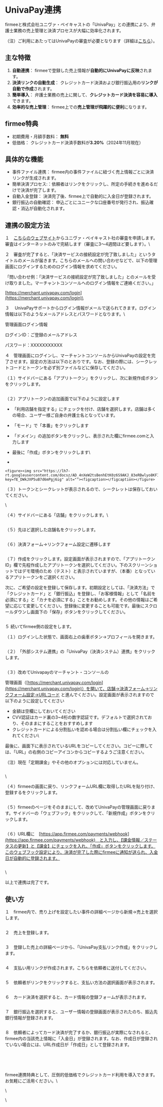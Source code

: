 # UnivaPay連携

firmeeと株式会社ユニヴァ・ペイキャストの「UnivaPay」との連携により、弁護士業務の売上管理と決済プロセスが大幅に効率化されます。

（注）ご利用にあたってはUnivaPayの審査が必要となります（詳細は[こちら](https://r-agent.upc-app.com/firmeeplan/)）。



## 主な特徴

1. **自動連携**： firmeeで登録した売上情報が**自動的にUnivaPayに反映**されます。
2. **決済リンクの自動生成**： クレジットカード決済および銀行振込用の**リンクが自動で作成**されます。
3. **簡単導入**： 弁護士業務の売上に関して、**クレジットカード決済を容易に導入**できます。
4. **効率的な売上管理**： firmee上での**売上管理が飛躍的に便利**になります。

## firmee特典

* 初期費用・月額手数料： **無料**
* 低価格： クレジットカード決済手数料が**3.20%**（2024年11月現在）



## 具体的な機能

* 事件ファイル連携： firmee内の事件ファイルに紐づく売上情報ごとに決済リンクが生成されます。
* 簡単決済プロセス:：依頼者はリンクをクリックし、所定の手続きを進めるだけで決済が完了します。
* 自動入金登録： 決済完了後、firmee上で自動的に入金日が登録されます。
* 銀行振込の自動確認： 申込ごとにユニークな口座番号が発行され、振込確認・消込が自動化されます。

## 連携の設定方法

１　[こちらのウェブサイト](https://r-agent.upc-app.com/firmeeplan/)からユニヴァ・ペイキャスト社の審査を申請します。審査はインターネットのみで完結します（審査に3〜4週間ほど要します）。\


２　審査が完了すると、「決済サービスの接続設定が完了致しました」というタイトルのメールが届きます。こちらのメールへの問い合わせなどで、以下の管理画面にログインするためのログイン情報を求めてください。

「問い合わせ例：「決済サービスの接続設定が完了致しました」とのメールを受け取りました。マーチャントコンソールへのログイン情報をご連絡ください。」

[https://merchant.univapay.com/login](https://merchant.univapay.com/login)\


３ 　UnivaPayサポートからログイン情報がメールで送られてきます。ログイン情報は以下のようなメールアドレスとパスワードとなります。\


管理画面ログイン情報

ログインID：ご登録のメールアドレス

パスワード：XXXXXXXXXXX



４　管理画面にログインし、マーチャントコンソールからUnivaPayの設定を完了させます。設定の方法は以下のとおりです。なお、登録の際には、シークレットコードとトークンを必ず別ファイルなどに保存してください。

（１）サイドバーにある「アプリトークン」をクリックし、次に新規作成ボタンをクリックします。

<figure><img src="https://lh7-rt.googleusercontent.com/docsz/AD_4nXcCVZ8xOKLytJ45siwfQb7g2K6EbYZRYkORbQCYZFlchFliXUvoAI9XhuN5N7yHIf9E0gJFscAJn9eAh8eQhcMT5uuDddb2GRE4ThhvbM5xRUhcpUs_9dViEMoM-Sj-TJJrkfnP?key=fE_DWkJXP5uB7d6mPgj6ig" alt=""><figcaption></figcaption></figure>



（２）アプリトークンの追加画面で以下のように設定します

* 「利用店舗を指定する」にチェックを付け、店舗を選択します。店舗は多くの場合、ユーザー様ご自身の弁護士名となっています。
* 「モード」で「本番」をクリックします
* 「ドメイン」の追加ボタンをクリックし、表示された欄にfirmee.comと入力します
* 最後に「作成」ボタンをクリックします\

*

    <figure><img src="https://lh7-rt.googleusercontent.com/docsz/AD_4nXeW2tsBenhEtK0z6S9AKJ_83eRBwlyo8KFIGmTJCQMabanO5N5tGYap3zYIQGGwLuBLfb8ZoqqzX3j1vRHufEyr_6WdDyhApJHPKmikbw3wm0LVpy9UXWTKGxwH405kh3XnTuCedg?key=fE_DWkJXP5uB7d6mPgj6ig" alt=""><figcaption></figcaption></figure>



（３）トークンとシークレットが表示されるので、シークレットは保存しておいてください。

\


（４）サイドバーにある「店舗」をクリックします。\


<figure><img src="https://lh7-rt.googleusercontent.com/docsz/AD_4nXe7omWwP4WszKbuSRL2XTHw1Zzq9t91WTJWQAVwtMtZiKcVQ42FtxdiOikjQn7UmlsHTudCMUh16d4GL38EC0hhFmlblfmKdn5PAAJAhYwtCRpplf37rO_ruko8Gj-_qOckmlVe?key=fE_DWkJXP5uB7d6mPgj6ig" alt=""><figcaption></figcaption></figure>

（５）先ほど選択した店舗名をクリックします。

<figure><img src="https://lh7-rt.googleusercontent.com/docsz/AD_4nXdyK2hr7PsIDAOGfrlXu0cGdZ7YuaDI-eIXq17HNjE0bxOLq6nsZXMzy0B_ikNKU_7echSxeHuUFaZr9-qdMCQ-MWfVu-wuYZx-_bvrgk58yuycR7LIkttMfnT-SzoHrPyRkKjz?key=fE_DWkJXP5uB7d6mPgj6ig" alt=""><figcaption></figcaption></figure>

（６）決済フォーム→リンクフォーム設定に遷移します

<figure><img src="https://lh7-rt.googleusercontent.com/docsz/AD_4nXdr5-nyelkVk05j23DuL4h2hnUBgnq1Pb11L-vVGX8O7L5Audw_o1HNiI0MuvzIWP7wxOJByJsdrWG0_P3OthI5S0BcvHhB5f4oRkCY5Ssb7_mQZKz6DjYQXgHfglBIgwpnARHNSg?key=fE_DWkJXP5uB7d6mPgj6ig" alt=""><figcaption></figcaption></figure>

（７）作成をクリックします。設定画面が表示されますので、「アプリトークンID」欄で先程作成したアプリトークンを選択してください。下のスクリーンショットではデモ環境のため（テスト）と表示されていますが、（本番）となっているアプリトークンをご選択ください。

次に、ご希望の設定を登録して保存します。初期設定としては、「決済方法」で「クレジットカード」と「銀行振込」を登録し、「お客様情報」として「名前を必須にする」と「カナを必須にする」ことをお勧めします。その他の情報はご希望に応じて変更してください。登録後に変更することも可能です。最後にスクロールダウンし画面下の「保存」ボタンをクリックしてください。

<figure><img src="https://lh7-rt.googleusercontent.com/docsz/AD_4nXfHo0MUFt2ovT4tihq8s5XabaR8ybnNAnU2yQvSTqtNPC7M01WwoX35WAZEhl_-SehckcwiBDn-I4tuQ5VSbiFO0LOdYQS_cng-7amQ3Yi6vOjJTJyYNzWChj9eoHCupKd_ZuTVDg?key=fE_DWkJXP5uB7d6mPgj6ig" alt=""><figcaption></figcaption></figure>



５  続いてfirmee側の設定をします。

（１）ログインした状態で、画面右上の歯車ボタン→プロフィールを開きます。

<figure><img src="https://lh7-rt.googleusercontent.com/docsz/AD_4nXctYp5KS84NMIFRKP5p1NLM2F1cvJSq0nbYrlrDVnxdHGhoPDmlv8aoln9qlhJgQz1MktL9tijmysgjgT-AqdhXNAWMEwYoeMMpyjV7cAkLJx-j-F249mIffr5srBBqHchB4QvHLA?key=fE_DWkJXP5uB7d6mPgj6ig" alt=""><figcaption></figcaption></figure>

（２）　「外部システム連携」の「UnivaPay（決済システム）連携」をクリックします。

<figure><img src="https://lh7-rt.googleusercontent.com/docsz/AD_4nXcy_cSZVGlLpf45kkuVJ8YZwibxDHLD_zsUWFWz3mCVvNkei1C7S2DD7MByfoqh2F0v9w3Zdc__Tfov2zdr-2JAz6RrikUU3NFtYWyAIySJP2GRcExyJaAh44OXWDCLmVUPsCsInA?key=fE_DWkJXP5uB7d6mPgj6ig" alt=""><figcaption></figcaption></figure>

（３）改めてUnivapayのマーチャント・コンソールの

管理画面（[https://merchant.univapay.com/login](https://merchant.univapay.com/login)）を開いて、店舗→決済フォーム→リンクフォーム設定→URLコード と進んでください。設定画面が表示されますので以下のように設定してください

* 金額は空欄にしておいてください
* CVV認証はカード裏の3\~4桁の数字認証です。デフォルトで選択されており、そのままにすることをおすすめします
* クレジットカードによる分割払いを認める場合は分割払い欄にチェックを入れてください\


最後に、画面下に表示されているURLをコピーしてください。コピーに際しては、「URL」の右側のコピーアイコンからコピーするようご注意ください。

（注）現在「定期課金」やその他のオプションには対応していません。

<figure><img src="https://lh7-rt.googleusercontent.com/docsz/AD_4nXeVKYGoRf_flwj9ZQN2of0lLtT7I7oQspWjeq0RPzw60AW2x6fjwoxP41ZhJeBi4bvuh1-_62i_HLyRrD6_w8xm46HQk9F0hj8k2RNeFxNtPFWoDaoVaDhgsIuxgdzXhyxvokVfyQ?key=fE_DWkJXP5uB7d6mPgj6ig" alt=""><figcaption></figcaption></figure>

\


（４）firmeeの画面に戻り、リンクフォームURL欄に取得したURLを貼り付け、登録するをクリックします。

<figure><img src="https://lh7-rt.googleusercontent.com/docsz/AD_4nXd-lgzYL2TX7gpRfjBcDEAdegusl1NqURkC_87F16WieKAYmlKyjXkQUAby1nuDWN1kT6Ev9xCfw2dJddXtBqA_dJdKTWkxFGAx7nVeKCWHpGlurEpu8zrwMIQ2MpsOHm-M-Z-ufg?key=fE_DWkJXP5uB7d6mPgj6ig" alt=""><figcaption></figcaption></figure>



（５）firmeeのページをそのままにして、改めてUnivaPayの管理画面に戻ります。サイドバーの「ウェブフック」をクリックして、「新規作成」ボタンをクリックします。

<figure><img src="https://lh7-rt.googleusercontent.com/docsz/AD_4nXfiGoz0NZhUnSJANAM-CnPJBbv9uHBy3HsaUmq7FXJ50R3LxAeoRSBC_d8YnmoUoIwKxqfox6jF5boqzEv4-fF-a_o1R35w0ZbYL7_eLzQQ8I9NoZBCmh0km9pwCp9xQo-p6uKm?key=fE_DWkJXP5uB7d6mPgj6ig" alt=""><figcaption></figcaption></figure>



（６）URL欄に　[https://app.firmee.com/payments/webhook](https://app.firmee.com/payments/webhook)　と入力し、【課金情報／ステータスの更新】と【課金】にチェックを入れ、「作成」ボタンをクリックします。このウェブフック設定により、決済が完了した際にfirmeeに通知が送られ、入金日が自動的に登録されます。

<figure><img src="https://lh7-rt.googleusercontent.com/docsz/AD_4nXcyVB45qk32NUbNfMR3bh3hqqpv75g0bG0gMe_BEGMG9nCliGhhRPWnUn7o5fbMvD6BOAIbos4GidBOCOhVYnem0Bd81Yc_Yr23bGHp_lMRTx-qCXR2VvQEyJfKPHrXbdATYwQFeA?key=fE_DWkJXP5uB7d6mPgj6ig" alt=""><figcaption></figcaption></figure>

\


以上で連携は完了です。



## 使い方



１　firmee内で、売り上げを設定したい事件の詳細ページから新規→売上を選択します。

<figure><img src="https://lh7-rt.googleusercontent.com/docsz/AD_4nXdRe07tMOom7Hs523y7uy6lRJLJMi2NH3WpDSs1VQ7VWVPvKozwgcTJXKbueRIFMVa6Feb18K6PFmeth81m7_Cm5OXr3k_bbbbKmNjHOich0cPmr-e8WxZL_4AVj8nc_J15Z3cgHH0gu2hhIHquapdOxhM?key=fE_DWkJXP5uB7d6mPgj6ig" alt=""><figcaption></figcaption></figure>



２　売上を登録します。

<figure><img src="https://lh7-rt.googleusercontent.com/docsz/AD_4nXe01dSoylvdlylGoockskhaRt1FZfTzgWTQMMGuj0SWKPG87u1cnWzVIc1HWinlv-aIvmpp-Ueiv-Bl4FGCKOrciT9zJtILrV2JTJy0TQ6rasA5aSoWahGrq9m95A-fpPcINf0AwMaxt4NTIatNMcmhMKzP?key=fE_DWkJXP5uB7d6mPgj6ig" alt=""><figcaption></figcaption></figure>



３　登録した売上の詳細ページから、「UnivaPay支払リンク作成」をクリックします。

<figure><img src="https://lh7-rt.googleusercontent.com/docsz/AD_4nXf3mkI5ZY4wHcuXNPHxDqTIDdlZVoBF8p6AHJQ3H7E7vUriVaYTTFIKTDHFFURoPTR-fJQNQBSf0hWzdq0qkg6qEBEgNY3gWTG8aMQt-tq5jvb-S2AJLj8sVdUeqoqNKSyqNlPENprSMkCpsECF6_LOhe6q?key=fE_DWkJXP5uB7d6mPgj6ig" alt=""><figcaption></figcaption></figure>

４　支払い用リンクが作成されます。こちらを依頼者に送付してください。

<figure><img src="https://lh7-rt.googleusercontent.com/docsz/AD_4nXcXY5B9PL0RS9yOyk-M3J5v274X8lUrPLJ6sYsxGUsCAX7nqSLfG5YjeghGT98VNM6qATkoJALOfzsmKuCddInshj732ICZQVvMm3IFLlyRWZbYRTlCIzQd9ctNVBf3EO-sQQWIHBmbrYIEZsMZLqqffbmz?key=fE_DWkJXP5uB7d6mPgj6ig" alt=""><figcaption></figcaption></figure>



５　依頼者がリンクをクリックすると、支払い方法の選択画面が表示されます。

<figure><img src="https://lh7-rt.googleusercontent.com/docsz/AD_4nXc9QiKZd_hwzlP7WUWrr0aOuwwH9CUQPo9blW3HYFX6vStv_8DEaUlM6FEL2JqL1V4mclTzJglQURi_Llr03_dWr-VvJJJF582gLHcYcNWHp3gJ5ZHXu6ahG6YXFPVQPlnbxJb0pM8qAXrRYO3kx62Ckn26?key=fE_DWkJXP5uB7d6mPgj6ig" alt=""><figcaption></figcaption></figure>



６　カード決済を選択すると、カード情報の登録フォームが表示されます。

<figure><img src="https://lh7-rt.googleusercontent.com/docsz/AD_4nXcTKaEN0SW8SQpuFYRapEUVZmm_QRRf7IObKeymR0DklfisgDjKri3Kn_hCoOc699CSjE_hlKK4YANXLDZQtfUMSWcioWr9s5va-LQIkjIscdvZaH-EDVdCtazxsPmXVNCrnB7evWl1VNGu8H27LIAtOZc?key=fE_DWkJXP5uB7d6mPgj6ig" alt=""><figcaption></figcaption></figure>



７　銀行振込を選択すると、ユーザー情報の登録画面が表示されたのち、振込先銀行情報が登録されます。

<figure><img src="https://lh7-rt.googleusercontent.com/docsz/AD_4nXerSkm8Wah12ktapoJy02k6FXpHSzf23s4DhsWV8Sp5kYsiaavBZfmfsjOZh4fhStqt_DjGppI5i025T46Ft15oNO7bCXH6VCPd-q4MfwB6bxzPdmlwgdh3oiw85JwAVKATnKbtCotwQUkpL5U8Ssq96Td2?key=fE_DWkJXP5uB7d6mPgj6ig" alt=""><figcaption></figcaption></figure>

８　依頼者によってカード決済が完了するか、銀行振込が実際になされると、firmee内の当該売上情報に「入金日」が登録されます。なお、作成日が登録されていない場合には、URL作成日が「作成日」として登録されます。

<figure><img src="https://lh7-rt.googleusercontent.com/docsz/AD_4nXfS5XbZ60_d98shoTPZRZW4UcFNQCA1JupY2Yot3lDyZel-yZN2VfG3SHuGa18rQWiWFgL12uMqGEObBTI7yCTSVjjgjbL75ljMYlqFt9yKe9z_Qm7CN-Re6JbbWvpNIA2yIywIUB46EwC11edU7la7wcE?key=fE_DWkJXP5uB7d6mPgj6ig" alt=""><figcaption></figcaption></figure>

\
\
\
firmee連携特典として、圧倒的低価格でクレジットカード利用を導入できます。お気軽にご活用ください。\


\


\


